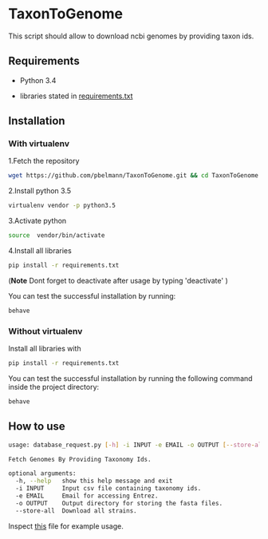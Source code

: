 # TaxonToGenome

This script should allow to download ncbi genomes by providing taxon ids.

## Requirements

* Python 3.4

* libraries stated in [requirements.txt](requirements.txt)

## Installation

### With virtualenv

1.Fetch the repository 

~~~Bash
wget https://github.com/pbelmann/TaxonToGenome.git && cd TaxonToGenome
~~~

2.Install python 3.5

~~~Bash
virtualenv vendor -p python3.5
~~~

3.Activate python

~~~BASH
source  vendor/bin/activate
~~~

4.Install all libraries

~~~BASH
pip install -r requirements.txt
~~~

(**Note** Dont forget to deactivate after usage by typing 'deactivate' )

You can test the successful installation by running:

~~~BASH
behave
~~~

### Without virtualenv

Install all libraries with

~~~BASH
pip install -r requirements.txt
~~~

You can test the successful installation by running the following command inside the project directory:

~~~BASH
behave
~~~


## How to use

~~~BASH
usage: database_request.py [-h] -i INPUT -e EMAIL -o OUTPUT [--store-all]

Fetch Genomes By Providing Taxonomy Ids.

optional arguments:
  -h, --help   show this help message and exit
  -i INPUT     Input csv file containing taxonomy ids.
  -e EMAIL     Email for accessing Entrez.
  -o OUTPUT    Output directory for storing the fasta files.
  --store-all  Download all strains.
~~~

Inspect [this](features/usage.feature) file for example usage.
